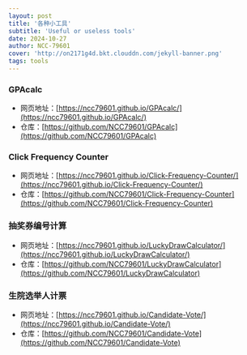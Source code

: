```yaml
---
layout: post
title: '各种小工具'
subtitle: 'Useful or useless tools'
date: 2024-10-27
author: NCC-79601
cover: 'http://on2171g4d.bkt.clouddn.com/jekyll-banner.png'
tags: tools
---
```


### GPAcalc
- 网页地址：[https://ncc79601.github.io/GPAcalc/](https://ncc79601.github.io/GPAcalc/)
- 仓库：[https://github.com/NCC79601/GPAcalc](https://github.com/NCC79601/GPAcalc)

### Click Frequency Counter

- 网页地址：[https://ncc79601.github.io/Click-Frequency-Counter/](https://ncc79601.github.io/Click-Frequency-Counter/)
- 仓库：[https://github.com/NCC79601/Click-Frequency-Counter](https://github.com/NCC79601/Click-Frequency-Counter)

### 抽奖券编号计算
- 网页地址：[https://ncc79601.github.io/LuckyDrawCalculator/](https://ncc79601.github.io/LuckyDrawCalculator/)
- 仓库：[https://github.com/NCC79601/LuckyDrawCalculator](https://github.com/NCC79601/LuckyDrawCalculator)
  
### 生院选举人计票
- 网页地址：[https://ncc79601.github.io/Candidate-Vote/](https://ncc79601.github.io/Candidate-Vote/)
- 仓库：[https://github.com/NCC79601/Candidate-Vote](https://github.com/NCC79601/Candidate-Vote)